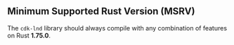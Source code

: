 
## Minimum Supported Rust Version (MSRV)

The `cdk-lnd` library should always compile with any combination of features on Rust **1.75.0**.

